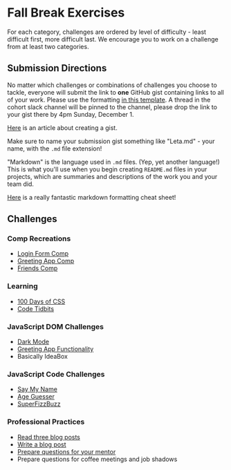 # Fall Break Exercises

For each category, challenges are ordered by level of difficulty - least difficult first, more difficult last. We encourage you to work on a challenge from at least two categories.

## Submission Directions

No matter which challenges or combinations of challenges you choose to tackle, everyone will submit the link to **one** GitHub gist containing links to all of your work. Please use the formatting [in this template](fall-submission-template.md). A thread in the cohort slack channel will be pinned to the channel, please drop the link to your gist there by 4pm Sunday, December 1.

[Here](https://help.github.com/en/github/writing-on-github/creating-gists) is an article about creating a gist.

Make sure to name your submission gist something like "Leta.md" - your name, with the `.md` file extension!

"Markdown" is the language used in `.md` files. (Yep, yet another language!) This is what you'll use when you begin creating `README.md` files in your projects, which are summaries and descriptions of the work you and your team did.

[Here](https://github.com/adam-p/markdown-here/wiki/Markdown-Cheatsheet) is a really fantastic markdown formatting cheat sheet!

## Challenges

### Comp Recreations

- [Login Form Comp](comp-recreation-login.md)
- [Greeting App Comp](comp-recreation-greeting-app.md)
- [Friends Comp](comp-recreation-friends.md)

### Learning

- [100 Days of CSS](100-days-css.md)
- [Code Tidbits](code-tidbits.md)

### JavaScript DOM Challenges

- [Dark Mode](dom-dark-mode.md)
- [Greeting App Functionality](dom-greeting-app.md)
- Basically IdeaBox

### JavaScript Code Challenges

- [Say My Name](say-my-name.md)
- [Age Guesser](code-age-guesser.md)
- [SuperFizzBuzz](super-fizz-buzz.md)

### Professional Practices

- [Read three blog posts](read-three-blog-posts.md)
- [Write a blog post](professional-write-blog-post.md)
- [Prepare questions for your mentor](mentor-prep.md)
- Prepare questions for coffee meetings and job shadows
